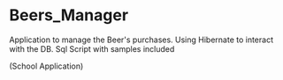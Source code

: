 # Beers_Manager
Application to manage the Beer's purchases. Using Hibernate to interact with the DB. Sql Script with samples included

(School Application)
